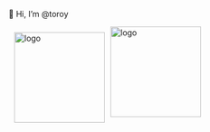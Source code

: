 👋 Hi, I’m @toroy

<!---
toroy/toroy is a ✨ special ✨ repository because its `README.md` (this file) appears on your GitHub profile.
You can click the Preview link to take a look at your changes.
--->

<img src="https://github-readme-stats.vercel.app/api?username=toroy&show_icons=true" alt="logo" height="160" align="left" style="margin: 10px; margin-bottom: 20px;" />


<img src="https://github-profile-trophy.vercel.app/?username=toroy&theme=flat&column=7" alt="logo" height="160" align="center" style="margin: auto; margin-bottom: 20px;" />

